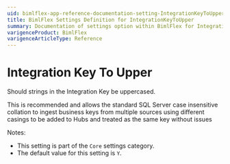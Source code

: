 ```yaml
---
uid: bimlflex-app-reference-documentation-setting-IntegrationKeyToUpper
title: BimlFlex Settings Definition for IntegrationKeyToUpper
summary: Documentation of settings option within BimlFlex for IntegrationKeyToUpper
varigenceProduct: BimlFlex
varigenceArticleType: Reference
---
```


# Integration Key To Upper

Should strings in the Integration Key be uppercased.

This is recommended and allows the standard SQL Server case insensitive collation to ingest business keys from multiple sources using different casings to be added to Hubs and treated as the same key without issues

Notes:
* This setting is part of the `Core` settings category.
 * The default value for this setting is `Y`.